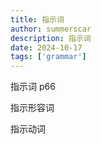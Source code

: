 ```yaml
---
title: 指示词
author: summerscar
description: 指示词
date: 2024-10-17
tags: ['grammar']
---
```


指示词
p66

指示形容词

指示动词
